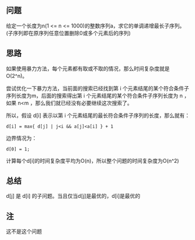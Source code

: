 ## 问题
给定一个长度为n(1 <= n <= 1000)的整数序列a，求它的单调递增最长子序列。(子序列即在原序列任意位置删除0或多个元素后的序列)

## 思路
如果使用暴力方法，每个元素都有取或不取的情况，那么时间复杂度就是O(2^n)。

尝试优化一下暴力方法，当前面的搜索已经找到第 i 个元素结尾的某个符合条件子序列长度为m，后面的搜索得出第 i 个元素结尾的某个符合条件子序列长度为 n ，如果 n\<m ，那么我们就已经没有必要继续这次搜索了。

所以，假设 d[i] 表示以第 i 个元素结尾的最长符合条件子序列的长度，那么就有：
````
d[i] = max{ d[j] | j<i && a[j]<a[i] } + 1
````

边界情况为：
````
d[0] = 1;
````

计算每个d[i]的时间复杂度平均为O(n)，所以整个问题的时间复杂度为O(n^2)

## 总结
d[j] 是 d[i] 的子问题。当且仅当d[j]是最优的，d[i]是最优的

## 注
这不是这个问题


